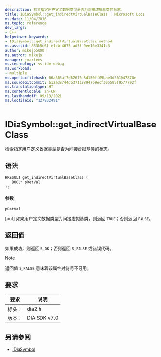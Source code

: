 ```yaml
---
description: 检索指定用户定义数据类型是否为间接虚拟基类的标志。
title: IDiaSymbol::get_indirectVirtualBaseClass | Microsoft Docs
ms.date: 11/04/2016
ms.topic: reference
dev_langs:
- C++
helpviewer_keywords:
- IDiaSymbol::get_indirectVirtualBaseClass method
ms.assetid: 853b5c6f-e1cb-4675-ad36-9ee16e3341c3
author: mikejo5000
ms.author: mikejo
manager: jmartens
ms.technology: vs-ide-debug
ms.workload:
- multiple
ms.openlocfilehash: 06a308af7d62672e8d130ff09bae3d561047870e
ms.sourcegitcommit: b12a38744db371d2894769ecf305585f9577792f
ms.translationtype: HT
ms.contentlocale: zh-CN
ms.lasthandoff: 09/13/2021
ms.locfileid: "127832491"
---
```

# <a name="idiasymbolget_indirectvirtualbaseclass"></a>IDiaSymbol::get_indirectVirtualBaseClass
检索指定用户定义数据类型是否为间接虚拟基类的标志。

## <a name="syntax"></a>语法

```C++
HRESULT get_indirectVirtualBaseClass ( 
   BOOL* pRetVal
);
```

#### <a name="parameters"></a>参数
 `pRetVal`

[out] 如果用户定义数据类型为间接虚拟基类，则返回 `TRUE`；否则返回 `FALSE`。

## <a name="return-value"></a>返回值
 如果成功，则返回 `S_OK`；否则返回 `S_FALSE` 或错误代码。

> [!NOTE]
> 返回值 `S_FALSE` 意味着该属性对符号不可用。

## <a name="requirements"></a>要求

|要求|说明|
|-----------------|-----------------|
|标头：|dia2.h|
|版本：|DIA SDK v7.0|

## <a name="see-also"></a>另请参阅
- [IDiaSymbol](../../debugger/debug-interface-access/idiasymbol.md)
